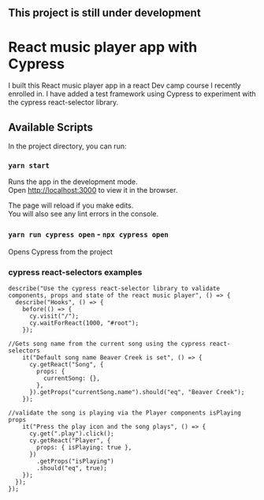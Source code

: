 ## This project is still under development ##

# React music player app with Cypress

I built this React music player app in a react Dev camp course I recently enrolled in. I have added a test framework using Cypress to experiment with the cypress react-selector library. 

## Available Scripts

In the project directory, you can run:

### `yarn start`

Runs the app in the development mode.\
Open [http://localhost:3000](http://localhost:3000) to view it in the browser.

The page will reload if you make edits.\
You will also see any lint errors in the console.

### `yarn run cypress open` - `npx cypress open`

Opens Cypress from the project

### cypress react-selectors examples

```
describe("Use the cypress react-selector library to validate components, props and state of the react music player", () => {
  describe("Hooks", () => {
    before(() => {
      cy.visit("/");
      cy.waitForReact(1000, "#root");
    });

//Gets song name from the current song using the cypress react-selectors
    it("Default song name Beaver Creek is set", () => {
      cy.getReact("Song", {
        props: {
          currentSong: {},
        },
      }).getProps("currentSong.name").should("eq", "Beaver Creek");
    });

//validate the song is playing via the Player components isPlaying props
    it("Press the play icon and the song plays", () => {
      cy.get(".play").click();
      cy.getReact("Player", {
        props: { isPlaying: true },
      })
        .getProps("isPlaying")
        .should("eq", true);
    });
  });
});
```
